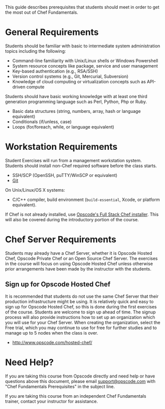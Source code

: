 This guide describes prerequisites that students should meet in order
to get the most out of Chef Fundamentals.

# General Requirements

Students should be familiar with basic to intermediate system
administration topics including the following:

* Command-line familiarity with Unix/Linux shells or Windows
  Powershell
* System resource concepts like package, service and user management
* Key-based authentication (e.g., RSA/SSH)
* Version control systems (e.g., Git, Mercurial, Subversion)
* Knowledge of cloud computing or virtualization concepts such as
  API-driven compute

Students should have basic working knowledge with at least one third
generation programming language such as Perl, Python, Php or Ruby.

* Basic data structures (string, numbers, array, hash or language
  equivalent)
* Conditionals (if/unless, case)
* Loops (for/foreach, while, or language equivalent)

# Workstation Requirements

Student Exercises will run from a management workstation
system. Students should install non-Chef required software before the
class starts.

* SSH/SCP (OpenSSH, puTTY/WinSCP or equivalent)
* [Git](http://git-scm.org)

On Unix/Linux/OS X systems:

* C/C++ compiler, build environment (`build-essential`, Xcode, or
  platform equivalent).

If Chef is not already installed, use [Opscode's Full Stack Chef
installer](http://www.opscode.com/chef/install). This will also be
covered during the introductory portion of the course.

# Chef Server Requirements

Students may already have a Chef Server, whether it is Opscode Hosted
Chef, Opscode Private Chef or an Open Source Chef Server. The
exercises in the course will focus on using Opscode Hosted Chef unless
otherwise prior arrangements have been made by the instructor with the
students.

## Sign up for Opscode Hosted Chef

It is recommended that students do not use the same Chef Server that
their production infrastructure might be using. It is relatively quick
and easy to sign up for Opscode Hosted Chef, so this is done during
the first exercises of the course. Students are welcome to sign up
ahead of time. The signup process will also provide instructions how
to set up an organization which you will use for your Chef
Server. When creating the organization, select the Free trial, which
you may continue to use for free for further studies and to manage up
to 5 nodes when the class is over.

* http://www.opscode.com/hosted-chef/

# Need Help?

If you are taking this course from Opscode directly and need help or
have questions above this document, please email support@opscode.com with
"Chef Fundamentals Prerequisites" in the subject line.

If you are taking this course from an independent Chef Fundamentals
trainer, contact your instructor for assistance.

